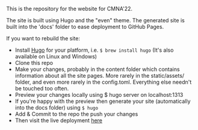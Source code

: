 This is the repository for the website for CMNA'22.

The site is built using Hugo and the "even" theme. The generated site is built into the 'docs' folder to ease deployment to GitHub Pages.

If you want to rebuild the site:

* Install [Hugo](https://gohugo.io/) for your platform, i.e. `$ brew install hugo` (It's also available on Linux and Windows)
* Clone this repo
* Make your changes, probably in the content folder which contains information about all the site pages. More rarely in the static/assets/ folder, and even more rarely in the config.toml. Everything else needn't be touched too often.
* Preview your changes locally using $ hugo server on localhost:1313
* If you're happy with the preview then generate your site (automatically into the docs folder) using `$ hugo`
* Add & Commit to the repo the push your changes
* Then visit the live deployment [here](https://cmna-workshop.github.io/cmna22/)


